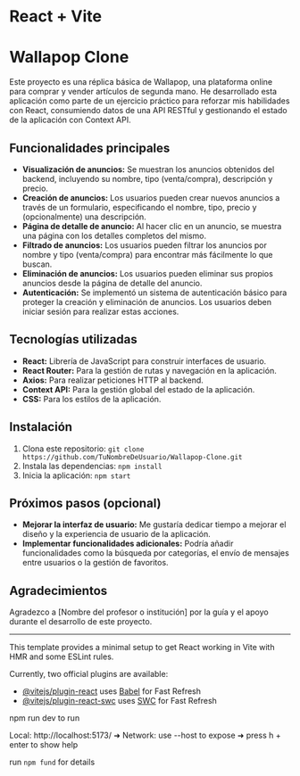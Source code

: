 # React + Vite


# Wallapop Clone

Este proyecto es una réplica básica de Wallapop, una plataforma online para comprar y vender artículos de segunda mano. He desarrollado esta aplicación como parte de un ejercicio práctico para reforzar mis habilidades con React, consumiendo datos de una API RESTful y gestionando el estado de la aplicación con Context API.

## Funcionalidades principales

*   **Visualización de anuncios:** Se muestran los anuncios obtenidos del backend, incluyendo su nombre, tipo (venta/compra), descripción y precio.
*   **Creación de anuncios:** Los usuarios pueden crear nuevos anuncios a través de un formulario, especificando el nombre, tipo, precio y (opcionalmente) una descripción.
*   **Página de detalle de anuncio:** Al hacer clic en un anuncio, se muestra una página con los detalles completos del mismo.
*   **Filtrado de anuncios:** Los usuarios pueden filtrar los anuncios por nombre y tipo (venta/compra) para encontrar más fácilmente lo que buscan.
*   **Eliminación de anuncios:** Los usuarios pueden eliminar sus propios anuncios desde la página de detalle del anuncio.
*   **Autenticación:** Se implementó un sistema de autenticación básico para proteger la creación y eliminación de anuncios. Los usuarios deben iniciar sesión para realizar estas acciones.

## Tecnologías utilizadas

*   **React:** Librería de JavaScript para construir interfaces de usuario.
*   **React Router:** Para la gestión de rutas y navegación en la aplicación.
*   **Axios:** Para realizar peticiones HTTP al backend.
*   **Context API:** Para la gestión global del estado de la aplicación.
*   **CSS:** Para los estilos de la aplicación.

## Instalación

1.  Clona este repositorio: `git clone https://github.com/TuNombreDeUsuario/Wallapop-Clone.git`
2.  Instala las dependencias: `npm install`
3.  Inicia la aplicación: `npm start`

## Próximos pasos (opcional)

*   **Mejorar la interfaz de usuario:** Me gustaría dedicar tiempo a mejorar el diseño y la experiencia de usuario de la aplicación.
*   **Implementar funcionalidades adicionales:** Podría añadir funcionalidades como la búsqueda por categorías, el envío de mensajes entre usuarios o la gestión de favoritos.

## Agradecimientos

Agradezco a [Nombre del profesor o institución] por la guía y el apoyo durante el desarrollo de este proyecto.

---

This template provides a minimal setup to get React working in Vite with HMR and some ESLint rules.

Currently, two official plugins are available:

- [@vitejs/plugin-react](https://github.com/vitejs/vite-plugin-react/blob/main/packages/plugin-react/README.md) uses [Babel](https://babeljs.io/) for Fast Refresh
- [@vitejs/plugin-react-swc](https://github.com/vitejs/vite-plugin-react-swc) uses [SWC](https://swc.rs/) for Fast Refresh


npm run dev to run

  Local:   http://localhost:5173/
  ➜  Network: use --host to expose
  ➜  press h + enter to show help

 run `npm fund` for details